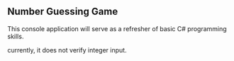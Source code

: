 ## Number Guessing Game

This console application will serve as a refresher of basic C# programming skills.

currently, it does not verify integer input.
